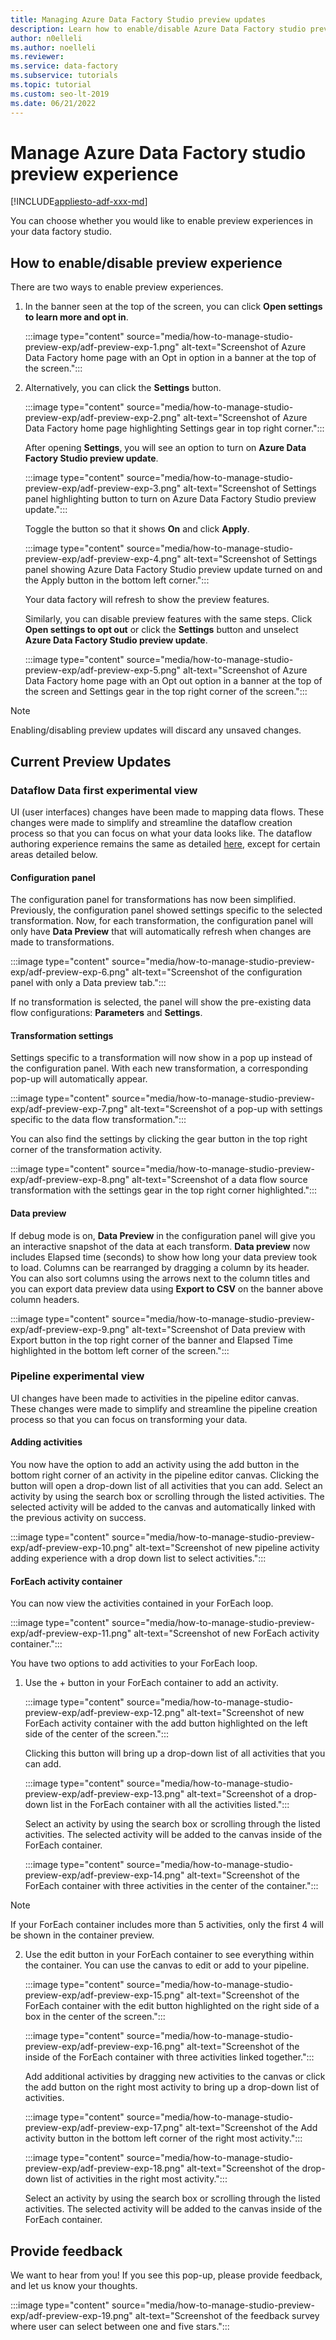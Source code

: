 ```yaml
---
title: Managing Azure Data Factory Studio preview updates
description: Learn how to enable/disable Azure Data Factory studio preview updates.
author: n0elleli
ms.author: noelleli
ms.reviewer: 
ms.service: data-factory
ms.subservice: tutorials
ms.topic: tutorial
ms.custom: seo-lt-2019
ms.date: 06/21/2022
---
```


# Manage Azure Data Factory studio preview experience

[!INCLUDE[appliesto-adf-xxx-md](includes/appliesto-adf-xxx-md.md)]

You can choose whether you would like to enable preview experiences in your data factory studio.

## How to enable/disable preview experience

There are two ways to enable preview experiences. 

1. In the banner seen at the top of the screen, you can click **Open settings to learn more and opt in**. 

	:::image type="content" source="media/how-to-manage-studio-preview-exp/adf-preview-exp-1.png" alt-text="Screenshot of Azure Data Factory home page with an Opt in option in a banner at the top of the screen.":::

2. Alternatively, you can click the **Settings** button. 

	:::image type="content" source="media/how-to-manage-studio-preview-exp/adf-preview-exp-2.png" alt-text="Screenshot of Azure Data Factory home page highlighting Settings gear in top right corner.":::

   After opening **Settings**, you will see an option to turn on **Azure Data Factory Studio preview update**. 
	
  	:::image type="content" source="media/how-to-manage-studio-preview-exp/adf-preview-exp-3.png" alt-text="Screenshot of Settings panel highlighting button to turn on Azure Data Factory Studio preview update.":::
  
   Toggle the button so that it shows **On** and click **Apply**.
     	
	:::image type="content" source="media/how-to-manage-studio-preview-exp/adf-preview-exp-4.png" alt-text="Screenshot of Settings panel showing Azure Data Factory Studio preview update turned on and the Apply button in the bottom left corner.":::
  
   Your data factory will refresh to show the preview features. 
  
   Similarly, you can disable preview features with the same steps. Click **Open settings to opt out** or click the **Settings** button and unselect **Azure Data Factory Studio preview update**. 
   
   	:::image type="content" source="media/how-to-manage-studio-preview-exp/adf-preview-exp-5.png" alt-text="Screenshot of Azure Data Factory home page with an Opt out option in a banner at the top of the screen and Settings gear in the top right corner of the screen.":::

> [!NOTE]
> Enabling/disabling preview updates will discard any unsaved changes.

## Current Preview Updates

### Dataflow Data first experimental view

UI (user interfaces) changes have been made to mapping data flows. These changes were made to simplify and streamline the dataflow creation process so that you can focus on what your data looks like. 
The dataflow authoring experience remains the same as detailed [here](https://docs.microsoft.com/en-us/azure/data-factory/concepts-data-flow-overview), except for certain areas detailed below. 

#### Configuration panel

The configuration panel for transformations has now been simplified. Previously, the configuration panel showed settings specific to the selected transformation. 
Now, for each transformation, the configuration panel will only have **Data Preview** that will automatically refresh when changes are made to transformations. 

:::image type="content" source="media/how-to-manage-studio-preview-exp/adf-preview-exp-6.png" alt-text="Screenshot of the configuration panel with only a Data preview tab.":::
  
If no transformation is selected, the panel will show the pre-existing data flow configurations: **Parameters** and **Settings**.  
 
 
#### Transformation settings

Settings specific to a transformation will now show in a pop up instead of the configuration panel. With each new transformation, a corresponding pop-up will automatically appear. 
 
:::image type="content" source="media/how-to-manage-studio-preview-exp/adf-preview-exp-7.png" alt-text="Screenshot of a pop-up with settings specific to the data flow transformation.":::
  
 You can also find the settings by clicking the gear button in the top right corner of the transformation activity.
 
:::image type="content" source="media/how-to-manage-studio-preview-exp/adf-preview-exp-8.png" alt-text="Screenshot of a data flow source transformation with the settings gear in the top right corner highlighted.":::
 
#### Data preview

If debug mode is on, **Data Preview** in the configuration panel will give you an interactive snapshot of the data at each transform. 
**Data preview** now includes Elapsed time (seconds) to show how long your data preview took to load. 
Columns can be rearranged by dragging a column by its header. You can also sort columns using the arrows next to the column titles and you can export data preview data using **Export to CSV** on the banner above column headers. 

:::image type="content" source="media/how-to-manage-studio-preview-exp/adf-preview-exp-9.png" alt-text="Screenshot of Data preview with Export button in the top right corner of the banner and Elapsed Time highlighted in the bottom left corner of the screen.":::
  
### Pipeline experimental view

UI changes have been made to activities in the pipeline editor canvas. These changes were made to simplify and streamline the pipeline creation process so that you can focus on transforming your data. 

#### Adding activities

You now have the option to add an activity using the add button in the bottom right corner of an activity in the pipeline editor canvas. Clicking the button will open a drop-down list of all activities that you can add. Select an activity by using the search box or scrolling through the listed activities. The selected activity will be added to the canvas and automatically linked with the previous activity on success. 

:::image type="content" source="media/how-to-manage-studio-preview-exp/adf-preview-exp-10.png" alt-text="Screenshot of new pipeline activity adding experience with a drop down list to select activities.":::
  
#### ForEach activity container

You can now view the activities contained in your ForEach loop. 

:::image type="content" source="media/how-to-manage-studio-preview-exp/adf-preview-exp-11.png" alt-text="Screenshot of new ForEach activity container.":::
  
You have two options to add activities to your ForEach loop.
1. Use the + button in your ForEach container to add an activity. 

   :::image type="content" source="media/how-to-manage-studio-preview-exp/adf-preview-exp-12.png" alt-text="Screenshot of new ForEach activity container with the add button highlighted on the left side of the center of the screen.":::
    
   Clicking this button will bring up a drop-down list of all activities that you can add.

   :::image type="content" source="media/how-to-manage-studio-preview-exp/adf-preview-exp-13.png" alt-text="Screenshot of a drop-down list in the ForEach container with all the activities listed.":::
    
    Select an activity by using the search box or scrolling through the listed activities. The selected activity will be added to the canvas inside of the ForEach container.

   :::image type="content" source="media/how-to-manage-studio-preview-exp/adf-preview-exp-14.png" alt-text="Screenshot of the ForEach container with three activities in the center of the container.":::

> [!NOTE]
> If your ForEach container includes more than 5 activities, only the first 4 will be shown in the container preview.

2. Use the edit button in your ForEach container to see everything within the container. You can use the canvas to edit or add to your pipeline.

   :::image type="content" source="media/how-to-manage-studio-preview-exp/adf-preview-exp-15.png" alt-text="Screenshot of the ForEach container with the edit button highlighted on the right side of a box in the center of the screen.":::

   :::image type="content" source="media/how-to-manage-studio-preview-exp/adf-preview-exp-16.png" alt-text="Screenshot of the inside of the ForEach container with three activities linked together.":::
    
    Add additional activities by dragging new activities to the canvas or click the add button on the right most activity to bring up a drop-down list of activities. 

    :::image type="content" source="media/how-to-manage-studio-preview-exp/adf-preview-exp-17.png" alt-text="Screenshot of the Add activity button in the bottom left corner of the right most activity.":::
 
    :::image type="content" source="media/how-to-manage-studio-preview-exp/adf-preview-exp-18.png" alt-text="Screenshot of the drop-down list of activities in the right most activity.":::
    
    Select an activity by using the search box or scrolling through the listed activities. The selected activity will be added to the canvas inside of the ForEach container.
    
## Provide feedback

We want to hear from you! If you see this pop-up, please provide feedback, and let us know your thoughts. 

:::image type="content" source="media/how-to-manage-studio-preview-exp/adf-preview-exp-19.png" alt-text="Screenshot of the feedback survey where user can select between one and five stars.":::
